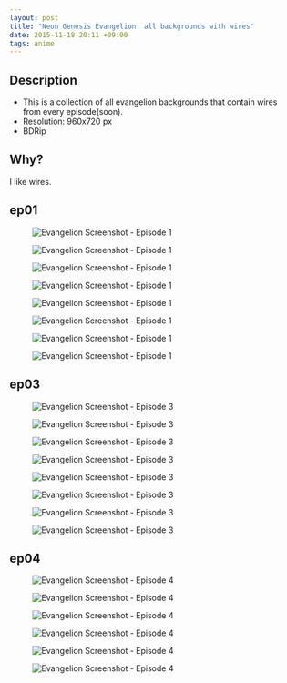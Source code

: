 ```yaml
---
layout: post
title: "Neon Genesis Evangelion: all backgrounds with wires"
date: 2015-11-18 20:11 +09:00
tags: anime
---
```


## Description

* This is a collection of all evangelion backgrounds that contain wires from every episode(soon).
* Resolution: 960x720 px
* BDRip

## Why?

I like wires.

## ep01

<figure><img src="/images/evangelion-wires/ep01/evangelion-00001.png" alt="Evangelion Screenshot - Episode 1"></figure>
<figure><img src="/images/evangelion-wires/ep01/evangelion-00002.png" alt="Evangelion Screenshot - Episode 1"></figure>
<figure><img src="/images/evangelion-wires/ep01/evangelion-00003.png" alt="Evangelion Screenshot - Episode 1"></figure>
<figure><img src="/images/evangelion-wires/ep01/evangelion-00004.png" alt="Evangelion Screenshot - Episode 1"></figure>
<figure><img src="/images/evangelion-wires/ep01/evangelion-00006.png" alt="Evangelion Screenshot - Episode 1"></figure>
<figure><img src="/images/evangelion-wires/ep01/evangelion-00008.png" alt="Evangelion Screenshot - Episode 1"></figure>
<figure><img src="/images/evangelion-wires/ep01/evangelion-00009.png" alt="Evangelion Screenshot - Episode 1"></figure>
<figure><img src="/images/evangelion-wires/ep01/evangelion-00010.png" alt="Evangelion Screenshot - Episode 1"></figure>

## ep03

<figure><img src="/images/evangelion-wires/ep03/evangelion-00001.png" alt="Evangelion Screenshot - Episode 3"></figure>
<figure><img src="/images/evangelion-wires/ep03/evangelion-00002.png" alt="Evangelion Screenshot - Episode 3"></figure>
<figure><img src="/images/evangelion-wires/ep03/evangelion-00003.png" alt="Evangelion Screenshot - Episode 3"></figure>
<figure><img src="/images/evangelion-wires/ep03/evangelion-00004.png" alt="Evangelion Screenshot - Episode 3"></figure>
<figure><img src="/images/evangelion-wires/ep03/evangelion-00005.png" alt="Evangelion Screenshot - Episode 3"></figure>
<figure><img src="/images/evangelion-wires/ep03/evangelion-00006.png" alt="Evangelion Screenshot - Episode 3"></figure>
<figure><img src="/images/evangelion-wires/ep03/evangelion-00007.png" alt="Evangelion Screenshot - Episode 3"></figure>
<figure><img src="/images/evangelion-wires/ep03/evangelion-00008.png" alt="Evangelion Screenshot - Episode 3"></figure>

## ep04

<figure><img src="/images/evangelion-wires/ep04/evangelion-00001.png" alt="Evangelion Screenshot - Episode 4"></figure>
<figure><img src="/images/evangelion-wires/ep04/evangelion-00002.png" alt="Evangelion Screenshot - Episode 4"></figure>
<figure><img src="/images/evangelion-wires/ep04/evangelion-00003.png" alt="Evangelion Screenshot - Episode 4"></figure>
<figure><img src="/images/evangelion-wires/ep04/evangelion-00004.png" alt="Evangelion Screenshot - Episode 4"></figure>
<figure><img src="/images/evangelion-wires/ep04/evangelion-00005.png" alt="Evangelion Screenshot - Episode 4"></figure>
<figure><img src="/images/evangelion-wires/ep04/evangelion-00006.png" alt="Evangelion Screenshot - Episode 4"></figure>
